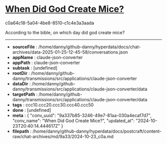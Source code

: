 # [When Did God Create Mice?](https://claude.ai/chat/9a337b85-3246-49e7-81aa-030a4ecaf7d7)

c0a64c18-5a04-4be8-8510-c1c4e3a3aada

According to the bible, on which day did god create mice?

---

* **sourceFile** : /home/danny/github-danny/hyperdata/docs/chat-archives/data-2025-01-25-12-45-58/conversations.json
* **appName** : claude-json-converter
* **appPath** : claude-json-converter
* **subtask** : [undefined]
* **rootDir** : /home/danny/github-danny/transmissions/src/applications/claude-json-converter
* **dataDir** : /home/danny/github-danny/transmissions/src/applications/claude-json-converter/data
* **targetPath** : /home/danny/github-danny/transmissions/src/applications/claude-json-converter/data
* **tags** : ccc10.ccc20.ccc30.ccc40.ccc50
* **done** : [undefined]
* **meta** : {
  "conv_uuid": "9a337b85-3246-49e7-81aa-030a4ecaf7d7",
  "conv_name": "When Did God Create Mice?",
  "updated_at": "2024-10-23T20:40:14.444617Z"
}
* **filepath** : /home/danny/github-danny/hyperdata/docs/postcraft/content-raw/chat-archives/md/9a33/2024-10-23_c0a.md